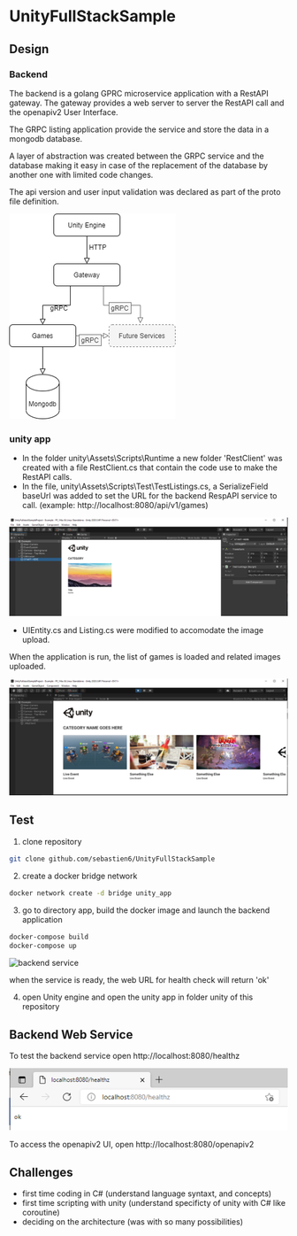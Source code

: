 # UnityFullStackSample

## Design

### Backend

The backend is a golang GPRC microservice application with a RestAPI gateway. The gateway provides a web server to server the RestAPI call and the openapiv2 User Interface.

The GRPC listing application provide the service and store the data in a mongodb database.

A layer of abstraction was created between the GRPC service and the database making it easy in case of the replacement of the database by another one with limited code changes.

The api version and user input validation was declared as part of the proto file definition.

![base URL](https://github.com/sebastien6/UnityFullStackSample/blob/main/img/flow.png)

### unity app

- In the folder unity\Assets\Scripts\Runtime a new folder 'RestClient' was created with a file RestClient.cs that contain the code use to make the RestAPI calls.
- In the file, unity\Assets\Scripts\Test\TestListings.cs, a SerializeField baseUrl was added to set the URL for the backend RespAPI service to call. (example: http://localhost:8080/api/v1/games)

![base URL](https://github.com/sebastien6/UnityFullStackSample/blob/main/img/base-url.png)

- UIEntity.cs and Listing.cs were modified to accomodate the image upload.

When the application is run, the list of games is loaded and related images uploaded.

![unity app](https://github.com/sebastien6/UnityFullStackSample/blob/main/img/unityapp.png)

## Test

1. clone repository

```sh
git clone github.com/sebastien6/UnityFullStackSample
```
2. create a docker bridge network

```sh
docker network create -d bridge unity_app
```

3. go to directory app, build the docker image and launch the backend application
```sh
docker-compose build
docker-compose up
```

![backend service](https://github.com/sebastien6/UnityFullStackSample/blob/main/img/.png)

when the service is ready, the web URL for health check will return 'ok'

4. open Unity engine and open the unity app in folder unity of this repository

## Backend Web Service

To test the backend service open http://localhost:8080/healthz

![healthz](https://github.com/sebastien6/UnityFullStackSample/blob/main/img/healthz.png)

To access the openapiv2 UI, open http://localhost:8080/openapiv2

## Challenges

- first time coding in C# (understand language syntaxt, and concepts)
- first time scripting with unity (understand specificty of unity with C# like coroutine)
- deciding on the architecture (was with so many possibilities)
